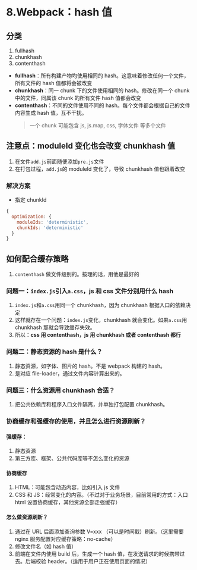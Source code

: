# 8.Webpack：hash 值

## 分类

1. fullhash
2. chunkhash
3. contenthash

- **fullhash**：所有构建产物均使用相同的 hash。这意味着修改任何一个文件，所有文件的 hash 值都将会被改变
- **chunkhash**：同一 chunk 下的文件使用相同的 hash。修改在同一个 chunk 中的文件，同属该 chunk 的所有文件 hash 值都会改变
- **contenthash**：不同的文件使用不同的 hash。每个文件都会根据自己的文件内容生成 hash 值，互不干扰。
  > 一个 chunk 可能包含 js, js.map, css, 字体文件 等多个文件

## 注意点：moduleId 变化也会改变 chunkhash 值

1. 在文件`add.js`前面随便添加`pre.js`文件
2. 在打包过程，`add.js`的 moduleId 变化了，导致 chunkhash 值也跟着改变

### 解决方案

- 指定 chunkId

```js
{
  optimization: {
    moduleIds: 'deterministic',
    chunkIds: 'deterministic'
  }
}
```

## 如何配合缓存策略

1. `contenthash` 做文件级别的。按理的话，用他是最好的

### 问题一：`index.js`引入`a.css`，js 和 css 文件分别用什么 hash

1. `index.js`和`a.css`用同一个 chunkhash，因为 chunkhash 根据入口的依赖决定
2. 这样就存在一个问题：`index.js`变化，chunkhash 就会变化。如果`a.css`用 chunkhash 那就会导致缓存失效。
3. 所以：**css 用 contenthash，js 用 chunkhash 或者 contenthash 都行**

### 问题二：静态资源的 hash 是什么？

1. 静态资源，如字体、图片的 hash。不是 webpack 构建的 hash。
2. 是对应 file-loader，通过文件内容计算出来的。

### 问题三：什么资源用 chunkhash 合适？

1. 把公共依赖库和程序入口文件隔离，并单独打包配置 chunkhash。

### 协商缓存和强缓存的使用，并且怎么进行资源刷新？

#### 强缓存：

1. 静态资源
2. 第三方库、框架、公共代码库等不怎么变化的资源

#### 协商缓存

1. HTML：可能包含动态内容，比如引入 js 文件
2. CSS 和 JS：经常变化的内容。（不过对于业务场景，目前常用的方式：入口 html 设置协商缓存，其他资源全部走强缓存）

#### 怎么做资源刷新？

1. 通过在 URL 后面添加查询参数 V=xxx （可以是时间戳）刷新。（这里需要 nginx 服务配置对应缓存策略：no-cache）
2. 修改文件名（如 hash 值）
3. 前端在文件内使用 build 后，生成一个 hash 值，在发送请求的时候携带过去。后端校验 header。（适用于用户正在使用页面的情况）
